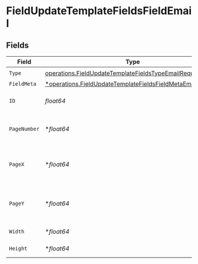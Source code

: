 # FieldUpdateTemplateFieldsFieldEmail


## Fields

| Field                                                                                                                                   | Type                                                                                                                                    | Required                                                                                                                                | Description                                                                                                                             |
| --------------------------------------------------------------------------------------------------------------------------------------- | --------------------------------------------------------------------------------------------------------------------------------------- | --------------------------------------------------------------------------------------------------------------------------------------- | --------------------------------------------------------------------------------------------------------------------------------------- |
| `Type`                                                                                                                                  | [operations.FieldUpdateTemplateFieldsTypeEmailRequest1](../../models/operations/fieldupdatetemplatefieldstypeemailrequest1.md)          | :heavy_check_mark:                                                                                                                      | N/A                                                                                                                                     |
| `FieldMeta`                                                                                                                             | [*operations.FieldUpdateTemplateFieldsFieldMetaEmailRequest](../../models/operations/fieldupdatetemplatefieldsfieldmetaemailrequest.md) | :heavy_minus_sign:                                                                                                                      | N/A                                                                                                                                     |
| `ID`                                                                                                                                    | *float64*                                                                                                                               | :heavy_check_mark:                                                                                                                      | The ID of the field to update.                                                                                                          |
| `PageNumber`                                                                                                                            | **float64*                                                                                                                              | :heavy_minus_sign:                                                                                                                      | The page number the field will be on.                                                                                                   |
| `PageX`                                                                                                                                 | **float64*                                                                                                                              | :heavy_minus_sign:                                                                                                                      | The X coordinate of where the field will be placed.                                                                                     |
| `PageY`                                                                                                                                 | **float64*                                                                                                                              | :heavy_minus_sign:                                                                                                                      | The Y coordinate of where the field will be placed.                                                                                     |
| `Width`                                                                                                                                 | **float64*                                                                                                                              | :heavy_minus_sign:                                                                                                                      | The width of the field.                                                                                                                 |
| `Height`                                                                                                                                | **float64*                                                                                                                              | :heavy_minus_sign:                                                                                                                      | The height of the field.                                                                                                                |